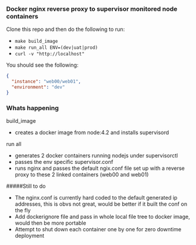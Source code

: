 ### Docker nginx reverse proxy to supervisor monitored node containers

Clone this repo and then do the following to run:  

* `make build_image`
* `make run_all ENV=(dev|uat|prod)`
* `curl -v "http://localhost"`

You should see the following:

```json
{
  "instance": "web00/web01",
  "environment": "dev"
}
```

### Whats happening

build_image
* creates a docker image from node:4.2 and installs supervisord

run all 
* generates 2 docker containers running nodejs under supervisorctl
* passes the env specific supervisor.conf 
* runs nginx and passes the default ngix.conf file set up with a reverse proxy to these 2 linked containers (web00 and web01)

#####Still to do
* The nginx.conf is currently hard coded to the default generated ip addresses, this is obvs not great, would be better if it built the conf on the fly
* Add dockerignore file and pass in whole local file tree to docker image, would then be more portable
* Attempt to shut down each container one by one for zero downtime deployment
